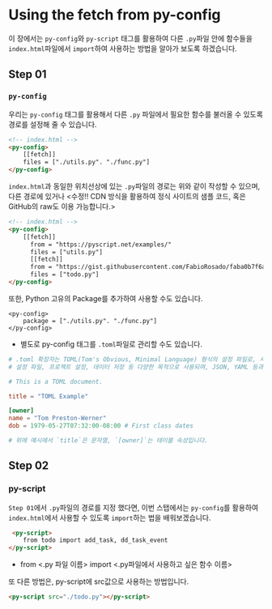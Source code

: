 # Using the fetch from py-config

이 장에서는 `py-config`와 `py-script` 태그를 활용하여 다른 `.py`파일 안에 함수들을 `index.html`파일에서 `import`하여 사용하는 방법을 알아가 보도록 하겠습니다.


## Step 01
### `py-config`
우리는 `py-config` 태그를 활용해서 다른 `.py` 파일에서 필요한 함수를 불러올 수 있도록 경로를 설정해 줄 수 있습니다.

```html
<!-- index.html -->
<py-config>
    [[fetch]]
    files = ["./utils.py". "./func.py"]
</py-config>
```
`index.html`과 동일한 위치선상에 있는 `.py`파일의 경로는 위와 같이 작성할 수 있으며, 다른 경로에 있거나 <수정!! CDN 방식을 활용하여 정식 사이트의 샘플 코드, 혹은 GitHub의 raw도 이용 가능합니다.>
```html
<!-- index.html -->
<py-config>
    [[fetch]]
      from = "https://pyscript.net/examples/"
      files = ["utils.py"]
      [[fetch]]
      from = "https://gist.githubusercontent.com/FabioRosado/faba0b7f6ad4438b07c9ac567c73b864/raw/37603b76dc7ef7997bf36781ea0116150f727f44/"
      files = ["todo.py"]
</py-config>
```

또한, Python 고유의 Package를 추가하여 사용할 수도 있습니다.
```
<py-config>
    package = ["./utils.py". "./func.py"]
</py-config>
```

- 별도로 py-config 태그를 `.toml`파일로 관리할 수도 있습니다.

```toml
# .toml 확장자는 TOML(Tom's Obvious, Minimal Language) 형식의 설정 파일로, 사람이 읽고 쓰기 쉬운 최소한의 구성을 가진 명확한 언어입니다.
# 설정 파일, 프로젝트 설정, 데이터 저장 등 다양한 목적으로 사용되며, JSON, YAML 등과 유사한 역할을 합니다.

# This is a TOML document.

title = "TOML Example"

[owner]
name = "Tom Preston-Werner"
dob = 1979-05-27T07:32:00-08:00 # First class dates

# 위에 예시에서 `title`은 문자열, `[owner]`는 테이블 속성입니다.
```

## Step 02
### py-script
`Step 01`에서 `.py`파일의 경로를 지정 했다면, 이번 스탭에서는 `py-config`를 활용하여 `index.html`에서 사용할 수 있도록 `import`하는 법을 배워보겠습니다.
```html
 <py-script>
    from todo import add_task, dd_task_event
</py-script>
```
- from <.py 파일 이름> import <.py파일에서 사용하고 싶은 함수 이름>

또 다른 방법은, py-script에 src값으로 사용하는 방법입니다.

```html
<py-script src="./todo.py"></py-script>
```


